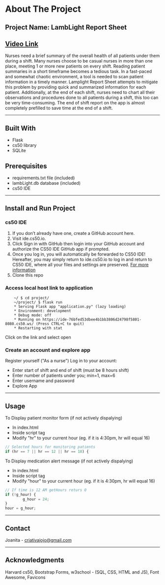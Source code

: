 # About The Project
## Project Name: LambLight Report Sheet
## **[Video Link](https://youtu.be/WA6FCQt2Brg)**


Nurses need a brief summary of the overall health of all patients under them during a shift.
Many nurses choose to be casual nurses in more than one place, meeting 1 or more new patients on every shift.
Reading patient summaries in a short timeframe becomes a tedious task.
In a fast-paced and somewhat chaotic environment, a tool is needed to scan patient information in a timely manner.
Lamplight Report Sheet attempts to mitigate this problem by providing quick and summarized information for each patient.
Additionally, at the end of each shift, nurses need to chart all their observations and procedures done to all patients during a shift, this too can be very time-consuming.
The end of shift report on the app is almost completely prefilled to save time at the end of a shift.

---

## Built With
- Flask
- cs50 library
- SQLite


## Prerequisites
- requirements.txt file (included)
- lambLight.db database (included)
- cs50 IDE

---

## Install and Run Project

### cs50 IDE
1. If you don’t already have one, create a GitHub account here.
2. Visit ide.cs50.io.
3. Click Sign in with GitHub then login into your GitHub account and authorize the CS50 IDE GitHub app if prompted.
4. Once you log in, you will automatically be forwarded to CS50 IDE! Hereafter, you may simply return to ide.cs50.io to log in and return to CS50 IDE, where all your files and settings are preserved.
[For more information](https://cs50.readthedocs.io/ide/online/)
5. Clone this repo

### Access local host link to application
```
    ~/ $ cd project/
    ~/project/ $ flask run
    * Serving Flask app "application.py" (lazy loading)
    * Environment: development
    * Debug mode: off
    * Running on https://ide-76bfed53dbee4b1bb3806d24798f5801-8080.cs50.ws/ (Press CTRL+C to quit)
    * Restarting with stat
```
Click on the link and select open

### Create an account and explore app
Register yourself ("As a nurse")
Log in to your account:
- Enter start of shift and end of shift (must be 8 hours shift)
- Enter number of patients under you; min=1, max=6
- Enter username and password
- Explore App

---

## Usage

To Display patient monitor form (if not actively dispalying)
- In index.html
- Inside script tag
- Modify "hr" to your current hour (eg. if it is 4:30pm, hr will equal 16)

```JavaScript
// Selected hours for monitoring patients
if (hr == 7 || hr == 12 || hr == 18) {
```

To Display medication alert message (if not actively dispalying)
- In index.html
- Inside script tag
- Modify "hour" to your current hour (eg. if it is 4:30pm, hr will equal 16)

```JavaScript
// If time is 12 AM getHours returs 0
if (!g_hour) {
        g_hour = 24;
}
hour = g_hour;
```

---

## Contact
Joanita - criativajojo@gmail.com

---

## Acknowledgments
Harvard cs50,
Bootstrap Forms,
w3school - (SQL, CSS, HTML and JS),
Font Awesome,
Favicons

